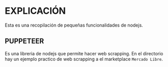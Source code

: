 # EXPLICACIÓN

Esta es una recopilación de pequeñas funcionalidades de nodejs.

## PUPPETEER
Es una libreria de nodejs que permite hacer web scrapping. En el directorio hay un ejemplo practico de web scrapping a el marketplace `Mercado Libre`.
